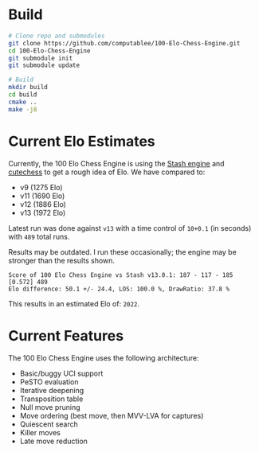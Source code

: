 # Build

```sh
# Clone repo and submodules
git clone https://github.com/computablee/100-Elo-Chess-Engine.git
cd 100-Elo-Chess-Engine
git submodule init
git submodule update

# Build
mkdir build
cd build
cmake ..
make -j8
```

# Current Elo Estimates

Currently, the 100 Elo Chess Engine is using the [Stash engine](https://gitlab.com/mhouppin/stash-bot) and [cutechess](https://cutechess.com/) to get a rough idea of Elo.
We have compared to:

- v9 (1275 Elo)
- v11 (1690 Elo)
- v12 (1886 Elo)
- v13 (1972 Elo)

Latest run was done against `v13` with a time control of `10+0.1` (in seconds) with `489` total runs.

Results may be outdated.
I run these occasionally; the engine may be stronger than the results shown.

```
Score of 100 Elo Chess Engine vs Stash v13.0.1: 187 - 117 - 185  [0.572] 489
Elo difference: 50.1 +/- 24.4, LOS: 100.0 %, DrawRatio: 37.8 %
```

This results in an estimated Elo of: `2022`.

# Current Features

The 100 Elo Chess Engine uses the following architecture:

- Basic/buggy UCI support
- PeSTO evaluation
- Iterative deepening
- Transposition table
- Null move pruning
- Move ordering (best move, then MVV-LVA for captures)
- Quiescent search
- Killer moves
- Late move reduction
